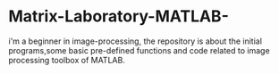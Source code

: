 # Matrix-Laboratory-MATLAB-

i'm a beginner in image-processing, the repository is about the initial programs,some basic pre-defined functions
and code related to image processing toolbox of MATLAB. 